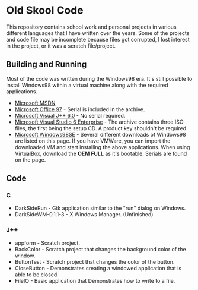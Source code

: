 # Old Skool Code
This repository contains school work and personal projects in various different languages that I have written over the years. Some of the projects and code file may be incomplete because files got corrupted, I lost interest in the project, or it was a scratch file/project.

## Building and Running
Most of the code was written during the Windows98 era. It's still possible to install Windows98 within a virtual machine along with the required applications.

- [Microsoft MSDN](https://winworldpc.com/product/msdn/vs-60)
- [Microsoft Office 97](https://winworldpc.com/product/microsoft-office/97-98) - Serial is included in the archive.
- [Microsoft Visual J++ 6.0](https://winworldpc.com/product/visual-j/60) - No serial required.
- [Microsoft Visual Studio 6 Enterprise](https://winworldpc.com/product/microsoft-visual-stu/60) - The archive contains three ISO files, the first being the setup CD. A product key shouldn't be required.
- [Microsoft Windows98SE](https://winworldpc.com/product/windows-98/98-second-edition) - Several different downloads of Windows98 are listed on this page. If you have VMWare, you can import the downloaded VM and start installing the above applications. When using VirtualBox, download the **OEM FULL** as it's bootable. Serials are found on the page.

## Code

### C
- DarkSideRun - Gtk application similar to the "run" dialog on Windows.
- DarkSideWM-0.1.1-3 - X Windows Manager. (Unfinished)

### J++
- appform - Scratch project.
- BackColor - Scratch project that changes the background color of the window.
- ButtonTest - Scratch project that changes the color of the button.
- CloseButton - Demonstrates creating a windowed application that is able to be closed.
- FileIO - Basic application that Demonstrates how to write to a file.
